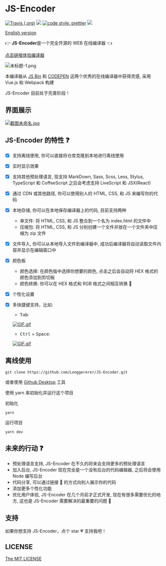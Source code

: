 # JS-Encoder

[![Travis (.org)](https://img.shields.io/travis/Longgererer/JS-Encoder.svg?style=flat-square)](https://travis-ci.org/Longgererer/JS-Encoder) [![](https://img.shields.io/badge/StyleCI-passed-green.svg?style=flat-square)](https://github.styleci.io/repos/190842308) [![code style: prettier](https://img.shields.io/badge/code_style-prettier-ff69b4.svg?style=flat-square)](https://github.com/prettier/prettier) [![](https://img.shields.io/badge/LICENSE-MIT-blue.svg?style=flat-square)](https://github.com/Longgererer/JS-Encoder/blob/master/LICENSE)

[English version]('https://github.com/Longgererer/JS-Encoder/blob/master/README_EN.md')

👉 **JS-Encoder**是一个完全开源的 WEB 在线编译器 👈

[点击链接体验编译器](https://longgererer.github.io/JS-Encoder/dist)

![未标题-1.png](https://i.loli.net/2019/06/26/5d1305085801b58179.png)

本编译器从 [JS Bin](https://jsbin.com) 和 [CODEPEN](https://codepen.io/pen/) 这两个优秀的在线编译器中获得灵感, 采用 Vue.js 和 Webpack 构建

JS-Encoder 目前处于完善阶段！

## 界面展示

[![截图未命名.jpg](https://i.loli.net/2019/07/27/5d3c2b2e3d90685570.jpg)](https://i.loli.net/2019/07/27/5d3c2b2e3d90685570.jpg)

## JS-Encoder 的特性 ❓

- [x] 支持离线使用, 你可以直接将仓库克隆到本地进行离线使用
- [x] 实时显示效果
- [x] 支持其他预处理语言, 现支持 MarkDown, Sass, Scss, Less, Stylus, TypeScript 和 CoffeeScript 之后会考虑支持 LiveScript 和 JSX(React)
- [x] 通过 CDN 或其他路径, 你可以使用别人的 HTML, CSS, 和 JS 来编写你的代码
- [x] 本地存储, 你可以在本地保存编译器上的代码, 目前支持两种
  - 单文件: 将 HTML, CSS, 和 JS 整合到一个名为 index.html 的文件中
  - 压缩包: 将 HTML, CSS, 和 JS 分别创建一个文件并放在一个文件夹中压缩为 zip 文件
- [x] 文件导入, 你可以从本地导入文件到编译器中, 成功后编译器将自动读取文件内容并显示在编辑窗口中
- [x] 颜色板
  - 颜色选择: 在颜色版中选择你想要的颜色, 点击之后会自动将 HEX 格式的颜色添加到剪切板
  - 颜色转换: 你可以在 HEX 格式和 RGB 格式之间相互转换 🔄
- [x] 个性化设置
- [x] 多快捷键支持，比如:

  - <kbd>Tab</kbd>:

  [![GIF.gif](https://i.loli.net/2019/07/27/5d3c17c61b95532245.gif)](https://i.loli.net/2019/07/27/5d3c17c61b95532245.gif)

  - <kbd>Ctrl</kbd> + <kbd>Space</kbd>:

  [![GIF.gif](https://i.loli.net/2019/08/02/5d440f953cdbb32371.gif)](https://i.loli.net/2019/08/02/5d440f953cdbb32371.gif)

## 离线使用

```dash
git clone https://github.com/Longgererer/JS-Encoder.git
```

或者使用 [Github Desktop](https://desktop.github.com/) 工具

使用 yarn 来初始化并运行这个项目

初始化

```dash
yarn
```

运行项目

```dash
yarn dev
```

## 未来的行动 ❓

- 预处理语言支持, JS-Encoder 在不久的将来会支持更多的预处理语言
- 加入后台, JS-Encoder 现在完全是一个没有后台的代码编辑器, 之后将会使用 Node 编写后台
- 代码分享, 可以通过链接 🔗 的方式向别人展示你的代码
- 添加更多个性化功能
- 优化用户体验, JS-Encoder 在几个月前才正式开发, 现在有很多需要优化的地方, 这也是 JS-Encoder 需要解决的最重要的问题 🧐

## 支持

如果你想支持 JS-Encoder，点个 star 💗 支持我吧！

## LICENSE

[The MIT LICENSE](https://github.com/Longgererer/JS-Encoder/blob/master/LICENSE)
